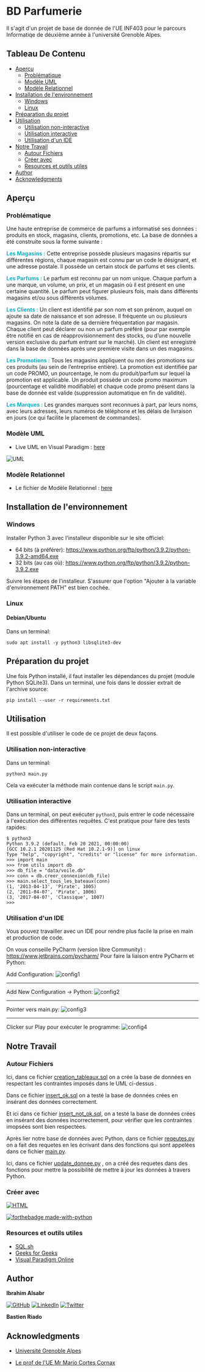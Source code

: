 ﻿
# BD Parfumerie
Il s'agit d'un projet de base de donnée de l'UE INF403 pour le parcours Informatiqe de déuxième année à l'université Grenoble Alpes.

## Tableau De Contenu
- [Aperçu](#aperçu)
    - [Problématique](problématique)
    - [Modèle UML](#modèle-uml)
    - [Modèle Relationnel](#links)
- [Installation de l'environnement](#installation-de-l'environnement)
    - [Windows](#windows)
    - [Linux](#linux)
- [Préparation du projet](#préparation-du-projet)
- [Utilisation](#utilisation)
    - [Utilisation non-interactive](#utilisation-non-interactive)
    - [Utilisation interactive](#utilisation-interactive)
    - [Utilisation d'un IDE](#utilisation-d'un-ide)
- [Notre Travail](#notre-travail)
  - [Autour Fichiers](#autour-fichiers)
  - [Créer avec](#créer-avec)
  - [Resources et outils utiles](#resources-et-outils-utiles)
- [Author](#author)
- [Acknowledgments](#acknowledgments)

## Aperçu
### Problématique
Une haute entreprise de commerce de parfums a informatisé ses données :
produits en stock, magasins, clients, promotions, etc. La base de données a été
construite sous la forme suivante :<br>

<b style="color: #15adc0">Les Magasins :</b>
Cette entreprise possède plusieurs magasins répartis sur différentes régions,
chaque magasin est connu par un code le désignant, et une adresse postale. Il
possède un certain stock de parfums et ses clients.<br>

<b style="color: #15adc0">Les Parfums :</b>
Le parfum est reconnu par un nom unique. Chaque parfum a une marque, un
volume, un prix, et un magasin où il est présent en une certaine quantité. Le
parfum peut figurer plusieurs fois, mais dans différents magasins et/ou sous
différents volumes.

<b style="color: #15adc0">Les Clients :</b>
Un client est identifié par son nom et son prénom, auquel on ajoute sa date de
naissance et son adresse. Il fréquente un ou plusieurs magasins. On note la date
de sa dernière fréquentation par magasin. Chaque client peut déclarer ou non un
parfum préféré (pour par exemple être notifié en cas de réapprovisionnement
des stocks, ou d’une nouvelle version exclusive du parfum entrant sur le
marché). Un client est enregistré dans la base de données après une première
visite dans un des magasins.

<b style="color: #15adc0">Les Promotions :</b>
Tous les magasins appliquent ou non des promotions sur ces produits (au sein
de l’entreprise entière). La promotion est identifiée par un code PROMO, un
pourcentage, le nom du produit/parfum sur lequel la promotion est applicable.
Un produit possède un code promo maximum (pourcentage et validité
modifiable) et chaque code promo présent dans la base de donnée est valide
(suppression automatique en fin de validité).

<b style="color: #15adc0">Les Marques :</b>
Les grandes marques sont reconnues à part, par leurs noms, avec leurs adresses,
leurs numéros de téléphone et les délais de livraison en jours (ce qui facilite le
placement de commandes).

### Modèle UML
- Live UML en Visual Paradigm : [here](https://online.visual-paradigm.com/app/diagrams/#diagram:proj=0&external=https://pblemraton.uk-01.visual-paradigm.com/rest/diagrams/shares/diagram/ed46cf6f-4949-4ce9-83a5-3e1dda51a10f/content&name=SQL-Parfumerie%20)

![UML](doc/img//modele-uml.jpg?raw=true")


### Modèle Relationnel
- Le fichier de Modèle Relationnel : [here](https://docs.google.com/document/d/1Cw8bvpX4cFWQaRBacey5u0Fc2OANktySvvRoH40Ka3U/edit?usp=sharing)


## Installation de l'environnement
### Windows 
Installer Python 3 avec l'installeur disponible sur le site officiel:
* 64 bits (à préférer): https://www.python.org/ftp/python/3.9.2/python-3.9.2-amd64.exe
* 32 bits (au cas où): https://www.python.org/ftp/python/3.9.2/python-3.9.2.exe

Suivre les étapes de l'installeur. S'assurer que l'option "Ajouter à la
variable d'environnement PATH" est bien cochée.

### Linux
#### Debian/Ubuntu

Dans un terminal:

    sudo apt install -y python3 libsqlite3-dev

## Préparation du projet
Une fois Python installé, il faut installer les dépendances du projet (module
Python SQLite3). Dans un terminal, une fois dans le dossier extrait de
l'archive source:

    pip install --user -r requirements.txt

## Utilisation
Il est possible d'utiliser le code de ce projet de deux façons.

### Utilisation non-interactive
Dans un terminal:

    python3 main.py

Cela va exécuter la méthode main contenue dans le script `main.py`.

### Utilisation interactive 
Dans un terminal, on peut exécuter `python3`, puis entrer le code nécessaire à
l'exécution des différentes requêtes. C'est pratique pour faire des tests
rapides:

    $ python3
    Python 3.9.2 (default, Feb 20 2021, 00:00:00)
    [GCC 10.2.1 20201125 (Red Hat 10.2.1-9)] on linux
    Type "help", "copyright", "credits" or "license" for more information.
    >>> import main
    >>> from utils import db
    >>> db_file = "data/voile.db"
    >>> conn = db.creer_connexion(db_file)
    >>> main.select_tous_les_bateaux(conn)
    (1, '2013-04-13', 'Pirate', 1005)
    (2, '2011-04-07', 'Pirate', 1006)
    (3, '2017-04-07', 'Classique', 1007)
    >>> 

### Utilisation d'un IDE 
Vous pouvez travailler avec un IDE pour rendre plus facile la prise en main et production de code.

On vous conseille PyCharm (version libre Community) : 
https://www.jetbrains.com/pycharm/ 
Pour faire la liaison entre PyCharm et Python:

Add Configuration:
![config1](https://github.com/IbrahimAlsabr/BD-Parfumerie/blob/main/doc/img/config_pycharm1.PNG?raw=true") <hr>

Add New Configuration -> Python:
![config2](https://github.com/IbrahimAlsabr/BD-Parfumerie/blob/main/doc/img/config_pycharm2.PNG?raw=true") <hr>

Pointer vers main.py:
![config3](https://github.com/IbrahimAlsabr/BD-Parfumerie/blob/main/doc/img/config_pycharm3.PNG?raw=true") <hr>

Clicker sur Play pour exécuter le programme:
![config4](https://github.com/IbrahimAlsabr/BD-Parfumerie/blob/main/doc/img/config_pycharm4.PNG?raw=true")

## Notre Travail

### Autour Fichiers 
Ici, dans ce fichier [creation_tableaux.sql](/data/creation_tableaux.sql)  on a crée la base de données en respectant les contraintes imposés dans le UML ci-dessus .


Dans ce fichier [insert_ok.sql](/data/insert_ok.sql) on a testé la base de données crées en insérant des données correctement.


Et ici dans ce fichier [insert_not_ok.sql](/data/insert_not_ok.sql), on a testé la base de données crées en insérant des données incorrectement, pour vérifier que les contraintes imopsées sont bien respectées. 

Après lier notre base de données avec Python, dans ce fichier [reqeutes.py](/reqeutes.py) on a fait des requetes en les écrivant dans des fonctions qui sont appelées dans ce fichier [main.py](/main.py).

Ici, dans ce fichier [update_donnee.py](/update_donnee.py) , on a créé des requetes dans des fonctions pour mettre la possibilité de mettre à jour les données à travers Python. 


### Créer avec
[![HTML](https://img.shields.io/badge/SQLite-07405E?style=for-the-badge&logo=sqlite&logoColor=white)](https://www.sqlite.org/index.html) 

[![forthebadge made-with-python](http://ForTheBadge.com/images/badges/made-with-python.svg)](https://www.python.org/)


### Resources et outils utiles
- [SQL.sh](https://sql.sh/) 
- [Geeks for Geeks](https://www.geeksforgeeks.org/) 
- [Visual Paradigm Online](https://online.visual-paradigm.com/fr/)


## Author
<b> Ibrahim Alsabr </b>

[![GitHub](https://img.shields.io/badge/GitHub-100000?style=for-the-badge&logo=github&logoColor=white)](https://github.com/IbrahimAlsabr) [![LinkedIn](https://img.shields.io/badge/LinkedIn-0077B5?style=for-the-badge&logo=linkedin&logoColor=white)](https://www.linkedin.com/in/ibrahim-alsabr-188939231/)  [![Twitter](https://img.shields.io/badge/Twitter-1DA1F2?style=for-the-badge&logo=twitter&logoColor=white)](https://twitter.com/home?lang=fr) <br>

<b>Bastien Riado </b>

## Acknowledgments
* [Université Grenoble Alpes](https://www.univ-grenoble-alpes.fr/)

* [Le prof de l'UE Mr Mario Cortes Cornax](https://www.linkedin.com/in/mariocortescornax/?originalSubdomain=fr)
